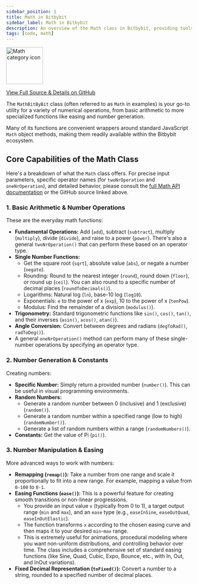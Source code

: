 ```yaml
---
sidebar_position: 1
title: Math in Bitbybit
sidebar_label: Math in Bitbybit
description: An overview of the Math class in Bitbybit, providing tools for common mathematical operations, number generation, and easing functions.
tags: [code, math]
---
```


<img 
  src="https://s.bitbybit.dev/assets/icons/white/math-icon.svg" 
  alt="Math category icon" 
  title="Math category icon"
  width="100" /> 

[View Full Source & Details on GitHub](https://github.com/bitbybit-dev/bitbybit/blob/master/packages/dev/base/lib/api/services/math.ts)

The `MathBitByBit` class (often referred to as `Math` in examples) is your go-to utility for a variety of numerical operations, from basic arithmetic to more specialized functions like easing and number generation.

Many of its functions are convenient wrappers around standard JavaScript `Math` object methods, making them readily available within the Bitbybit ecosystem.

## Core Capabilities of the Math Class

Here's a breakdown of what the `Math` class offers. For precise input parameters, specific operator names (for `twoNrOperation` and `oneNrOperation`), and detailed behavior, please consult the [full Math API documentation](https://docs.bitbybit.dev/classes/Bit.MathBitByBit.html) or the GitHub source linked above.

### 1. Basic Arithmetic & Number Operations

These are the everyday math functions:
*   **Fundamental Operations:** Add (`add`), subtract (`subtract`), multiply (`multiply`), divide (`divide`), and raise to a power (`power`). There's also a general `twoNrOperation()` that can perform these based on an operator type.
*   **Single Number Functions:**
    *   Get the square root (`sqrt`), absolute value (`abs`), or negate a number (`negate`).
    *   Rounding: Round to the nearest integer (`round`), round down (`floor`), or round up (`ceil`). You can also round to a specific number of decimal places (`roundToDecimals()`).
    *   Logarithms: Natural log (`ln`), base-10 log (`log10`).
    *   Exponentials: `e` to the power of x (`exp`), 10 to the power of x (`tenPow`).
    *   Modulus: Find the remainder of a division (`modulus()`).
*   **Trigonometry:** Standard trigonometric functions like `sin()`, `cos()`, `tan()`, and their inverses (`asin()`, `acos()`, `atan()`).
*   **Angle Conversion:** Convert between degrees and radians (`degToRad()`, `radToDeg()`).
*   A general `oneNrOperation()` method can perform many of these single-number operations by specifying an operator type.

### 2. Number Generation & Constants

Creating numbers:
*   **Specific Number:** Simply return a provided number (`number()`). This can be useful in visual programming environments.
*   **Random Numbers:**
    *   Generate a random number between 0 (inclusive) and 1 (exclusive) (`random()`).
    *   Generate a random number within a specified range (low to high) (`randomNumber()`).
    *   Generate a list of random numbers within a range (`randomNumbers()`).
*   **Constants:** Get the value of Pi (`pi()`).

### 3. Number Manipulation & Easing

More advanced ways to work with numbers:
*   **Remapping (`remap()`):** Take a number from one range and scale it proportionally to fit into a new range. For example, mapping a value from `0-100` to `0-1`.
*   **Easing Functions (`ease()`):** This is a powerful feature for creating smooth transitions or non-linear progressions.
    *   You provide an input value `x` (typically from 0 to 1), a target output range (`min` and `max`), and an `ease` type (e.g., `easeInSine`, `easeOutQuad`, `easeInOutElastic`).
    *   The function transforms `x` according to the chosen easing curve and then maps it to your desired `min`-`max` range.
    *   This is extremely useful for animations, procedural modeling where you want non-uniform distributions, and controlling behavior over time. The class includes a comprehensive set of standard easing functions (like Sine, Quad, Cubic, Expo, Bounce, etc., with In, Out, and InOut variations).
*   **Fixed Decimal Representation (`toFixed()`):** Convert a number to a string, rounded to a specified number of decimal places.
